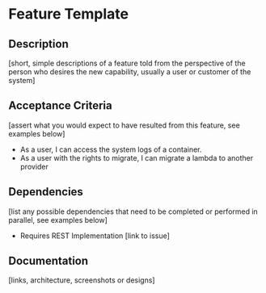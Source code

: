 # Feature Template

## Description
[short, simple descriptions of a feature told from the perspective of the person who desires the new capability, usually a user or customer of the system]

## Acceptance Criteria
[assert what you would expect to have resulted from this feature, see examples below]

* As a user, I can access the system logs of a container.
* As a user with the rights to migrate, I can migrate a lambda to another provider

## Dependencies
[list any possible dependencies that need to be completed or performed in parallel, see examples below]
* Requires REST Implementation [link to issue]

## Documentation
[links, architecture, screenshots or designs]
